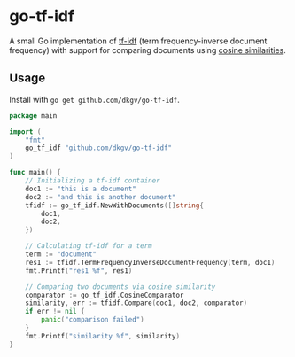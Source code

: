 # go-tf-idf

A small Go implementation of [tf-idf](https://en.wikipedia.org/wiki/Tf%E2%80%93idf) (term frequency-inverse document frequency) with support for comparing documents using [cosine similarities](https://en.wikipedia.org/wiki/Cosine_similarity).

## Usage
Install with `go get github.com/dkgv/go-tf-idf`.

```go
package main

import (
	"fmt"
	go_tf_idf "github.com/dkgv/go-tf-idf"
)

func main() {
	// Initializing a tf-idf container 
	doc1 := "this is a document"
	doc2 := "and this is another document"
	tfidf := go_tf_idf.NewWithDocuments([]string{
		doc1,
		doc2,
	})

	// Calculating tf-idf for a term
	term := "document"
	res1 := tfidf.TermFrequencyInverseDocumentFrequency(term, doc1)
	fmt.Printf("res1 %f", res1)

	// Comparing two documents via cosine similarity
	comparator := go_tf_idf.CosineComparator
	similarity, err := tfidf.Compare(doc1, doc2, comparator)
	if err != nil {
		panic("comparison failed")
	}
	fmt.Printf("similarity %f", similarity)
}
```
